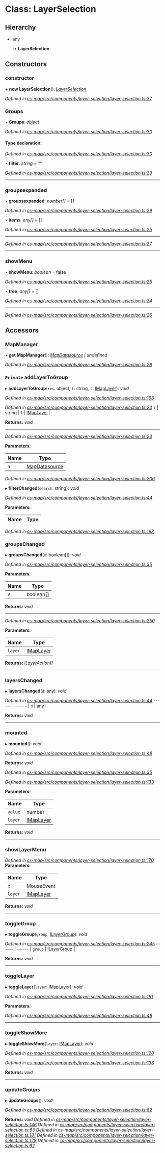 # Class: LayerSelection

## Hierarchy

* any

  ↳ **LayerSelection**

## Constructors

###  constructor

\+ **new LayerSelection**(): *[LayerSelection](_cs_map_src_components_layer_selection_layer_selection_.layerselection.md)*

*Defined in [cs-map/src/components/layer-selection/layer-selection.ts:37](https://github.com/TNOCS/csnext/blob/99cbd46d/packages/cs-map/src/components/layer-selection/layer-selection.ts#L37)*

###  Groups

• **Groups**: *object*

*Defined in [cs-map/src/components/layer-selection/layer-selection.ts:30](https://github.com/TNOCS/csnext/blob/99cbd46d/packages/cs-map/src/components/layer-selection/layer-selection.ts#L30)*

#### Type declaration:

*Defined in [cs-map/src/components/layer-selection/layer-selection.ts:30](https://github.com/TNOCS/csnext/blob/99cbd46d/packages/cs-map/src/components/layer-selection/layer-selection.ts#L30)*

• **filter**: *string* = ""

*Defined in [cs-map/src/components/layer-selection/layer-selection.ts:29](https://github.com/TNOCS/csnext/blob/99cbd46d/packages/cs-map/src/components/layer-selection/layer-selection.ts#L29)*

___

###  groupsexpanded

• **groupsexpanded**: *number[]* =  []

*Defined in [cs-map/src/components/layer-selection/layer-selection.ts:29](https://github.com/TNOCS/csnext/blob/99cbd46d/packages/cs-map/src/components/layer-selection/layer-selection.ts#L29)*

• **items**: *any[]* =  []

*Defined in [cs-map/src/components/layer-selection/layer-selection.ts:25](https://github.com/TNOCS/csnext/blob/99cbd46d/packages/cs-map/src/components/layer-selection/layer-selection.ts#L25)*

___

*Defined in [cs-map/src/components/layer-selection/layer-selection.ts:27](https://github.com/TNOCS/csnext/blob/99cbd46d/packages/cs-map/src/components/layer-selection/layer-selection.ts#L27)*

___

###  showMenu

• **showMenu**: *boolean* = false

*Defined in [cs-map/src/components/layer-selection/layer-selection.ts:25](https://github.com/TNOCS/csnext/blob/99cbd46d/packages/cs-map/src/components/layer-selection/layer-selection.ts#L25)*

• **tree**: *any[]* =  []

*Defined in [cs-map/src/components/layer-selection/layer-selection.ts:24](https://github.com/TNOCS/csnext/blob/99cbd46d/packages/cs-map/src/components/layer-selection/layer-selection.ts#L24)*

___

*Defined in [cs-map/src/components/layer-selection/layer-selection.ts:26](https://github.com/TNOCS/csnext/blob/99cbd46d/packages/cs-map/src/components/layer-selection/layer-selection.ts#L26)*

## Accessors

###  MapManager

• **get MapManager**(): *[MapDatasource](_cs_map_src_datasources_map_datasource_.mapdatasource.md) | undefined*

*Defined in [cs-map/src/components/layer-selection/layer-selection.ts:28](https://github.com/TNOCS/csnext/blob/99cbd46d/packages/cs-map/src/components/layer-selection/layer-selection.ts#L28)*

### `Private` addLayerToGroup

▸ **addLayerToGroup**(`res`: object, `t`: string, `l`: [IMapLayer](../interfaces/_cs_map_src_classes_imap_layer_.imaplayer.md)): *void*

*Defined in [cs-map/src/components/layer-selection/layer-selection.ts:193](https://github.com/TNOCS/csnext/blob/99cbd46d/packages/cs-map/src/components/layer-selection/layer-selection.ts#L193)*

*Defined in [cs-map/src/components/layer-selection/layer-selection.ts:24](https://github.com/TNOCS/csnext/blob/99cbd46d/packages/cs-map/src/components/layer-selection/layer-selection.ts#L24)*
`t` | string |
`l` | [IMapLayer](../interfaces/_cs_map_src_classes_imap_layer_.imaplayer.md) |

**Returns:** *void*

___

*Defined in [cs-map/src/components/layer-selection/layer-selection.ts:23](https://github.com/TNOCS/csnext/blob/99cbd46d/packages/cs-map/src/components/layer-selection/layer-selection.ts#L23)*

**Parameters:**

Name | Type |
------ | ------ |
`n` | [MapDatasource](_cs_map_src_datasources_map_datasource_.mapdatasource.md) |

*Defined in [cs-map/src/components/layer-selection/layer-selection.ts:206](https://github.com/TNOCS/csnext/blob/99cbd46d/packages/cs-map/src/components/layer-selection/layer-selection.ts#L206)*

▸ **filterChanged**(`search`: string): *void*

*Defined in [cs-map/src/components/layer-selection/layer-selection.ts:44](https://github.com/TNOCS/csnext/blob/99cbd46d/packages/cs-map/src/components/layer-selection/layer-selection.ts#L44)*

**Parameters:**

Name | Type |
------ | ------ |
*Defined in [cs-map/src/components/layer-selection/layer-selection.ts:193](https://github.com/TNOCS/csnext/blob/99cbd46d/packages/cs-map/src/components/layer-selection/layer-selection.ts#L193)*

###  groupsChanged

▸ **groupsChanged**(`v`: boolean[]): *void*

*Defined in [cs-map/src/components/layer-selection/layer-selection.ts:35](https://github.com/TNOCS/csnext/blob/99cbd46d/packages/cs-map/src/components/layer-selection/layer-selection.ts#L35)*

**Parameters:**

Name | Type |
------ | ------ |
`v` | boolean[] |

**Returns:** *void*

___

*Defined in [cs-map/src/components/layer-selection/layer-selection.ts:250](https://github.com/TNOCS/csnext/blob/99cbd46d/packages/cs-map/src/components/layer-selection/layer-selection.ts#L250)*

**Parameters:**

Name | Type |
------ | ------ |
`layer` | [IMapLayer](../interfaces/_cs_map_src_classes_imap_layer_.imaplayer.md) |

**Returns:** *[ILayerAction](../interfaces/_cs_map_src_classes_ilayer_action_.ilayeraction.md)[]*

___

###  layersChanged

▸ **layersChanged**(`d`: any): *void*

*Defined in [cs-map/src/components/layer-selection/layer-selection.ts:44](https://github.com/TNOCS/csnext/blob/99cbd46d/packages/cs-map/src/components/layer-selection/layer-selection.ts#L44)*
------ | ------ |
`d` | any |

**Returns:** *void*

___

###  mounted

▸ **mounted**(): *void*

*Defined in [cs-map/src/components/layer-selection/layer-selection.ts:48](https://github.com/TNOCS/csnext/blob/99cbd46d/packages/cs-map/src/components/layer-selection/layer-selection.ts#L48)*

**Returns:** *void*

*Defined in [cs-map/src/components/layer-selection/layer-selection.ts:35](https://github.com/TNOCS/csnext/blob/99cbd46d/packages/cs-map/src/components/layer-selection/layer-selection.ts#L35)*

*Defined in [cs-map/src/components/layer-selection/layer-selection.ts:133](https://github.com/TNOCS/csnext/blob/99cbd46d/packages/cs-map/src/components/layer-selection/layer-selection.ts#L133)*

**Parameters:**

Name | Type |
------ | ------ |
`value` | number |
`layer` | [IMapLayer](../interfaces/_cs_map_src_classes_imap_layer_.imaplayer.md) |

**Returns:** *void*

___

###  showLayerMenu
*Defined in [cs-map/src/components/layer-selection/layer-selection.ts:170](https://github.com/TNOCS/csnext/blob/99cbd46d/packages/cs-map/src/components/layer-selection/layer-selection.ts#L170)*
**Parameters:**

Name | Type |
------ | ------ |
`e` | MouseEvent |
`layer` | [IMapLayer](../interfaces/_cs_map_src_classes_imap_layer_.imaplayer.md) |

**Returns:** *void*

___

###  toggleGroup

▸ **toggleGroup**(`group`: [ILayerGroup](../interfaces/_cs_map_src_components_layer_selection_layer_selection_.ilayergroup.md)): *void*

*Defined in [cs-map/src/components/layer-selection/layer-selection.ts:245](https://github.com/TNOCS/csnext/blob/99cbd46d/packages/cs-map/src/components/layer-selection/layer-selection.ts#L245)*
------ | ------ |
`group` | [ILayerGroup](../interfaces/_cs_map_src_components_layer_selection_layer_selection_.ilayergroup.md) |

**Returns:** *void*

___

###  toggleLayer

▸ **toggleLayer**(`layer`: [IMapLayer](../interfaces/_cs_map_src_classes_imap_layer_.imaplayer.md)): *void*

*Defined in [cs-map/src/components/layer-selection/layer-selection.ts:181](https://github.com/TNOCS/csnext/blob/99cbd46d/packages/cs-map/src/components/layer-selection/layer-selection.ts#L181)*

**Parameters:**

*Defined in [cs-map/src/components/layer-selection/layer-selection.ts:48](https://github.com/TNOCS/csnext/blob/99cbd46d/packages/cs-map/src/components/layer-selection/layer-selection.ts#L48)*

___

###  toggleShowMore

▸ **toggleShowMore**(`layer`: [IMapLayer](../interfaces/_cs_map_src_classes_imap_layer_.imaplayer.md)): *void*

*Defined in [cs-map/src/components/layer-selection/layer-selection.ts:128](https://github.com/TNOCS/csnext/blob/99cbd46d/packages/cs-map/src/components/layer-selection/layer-selection.ts#L128)*

*Defined in [cs-map/src/components/layer-selection/layer-selection.ts:133](https://github.com/TNOCS/csnext/blob/99cbd46d/packages/cs-map/src/components/layer-selection/layer-selection.ts#L133)*

**Returns:** *void*

___

###  updateGroups

▸ **updateGroups**(): *void*

*Defined in [cs-map/src/components/layer-selection/layer-selection.ts:82](https://github.com/TNOCS/csnext/blob/99cbd46d/packages/cs-map/src/components/layer-selection/layer-selection.ts#L82)*

**Returns:** *void*
*Defined in [cs-map/src/components/layer-selection/layer-selection.ts:146](https://github.com/TNOCS/csnext/blob/99cbd46d/packages/cs-map/src/components/layer-selection/layer-selection.ts#L146)*
*Defined in [cs-map/src/components/layer-selection/layer-selection.ts:63](https://github.com/TNOCS/csnext/blob/99cbd46d/packages/cs-map/src/components/layer-selection/layer-selection.ts#L63)*
*Defined in [cs-map/src/components/layer-selection/layer-selection.ts:181](https://github.com/TNOCS/csnext/blob/99cbd46d/packages/cs-map/src/components/layer-selection/layer-selection.ts#L181)*
*Defined in [cs-map/src/components/layer-selection/layer-selection.ts:128](https://github.com/TNOCS/csnext/blob/99cbd46d/packages/cs-map/src/components/layer-selection/layer-selection.ts#L128)*
*Defined in [cs-map/src/components/layer-selection/layer-selection.ts:82](https://github.com/TNOCS/csnext/blob/99cbd46d/packages/cs-map/src/components/layer-selection/layer-selection.ts#L82)*
